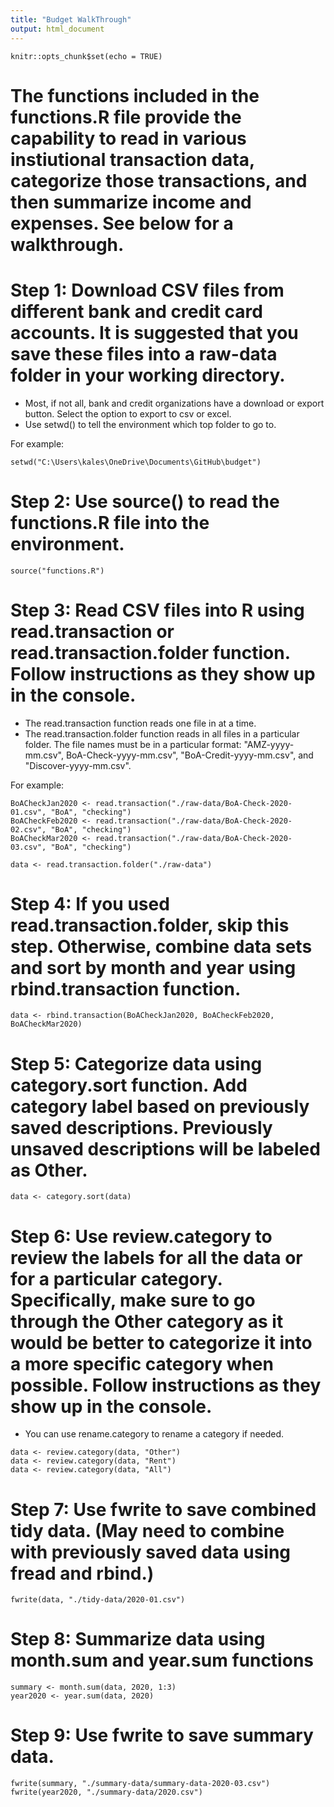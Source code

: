 ```yaml
---
title: "Budget WalkThrough"
output: html_document
---
```


```{r setup, include=FALSE}
knitr::opts_chunk$set(echo = TRUE)
```
# The functions included in the functions.R file provide the capability to read in various instiutional transaction data, categorize those transactions, and then summarize income and expenses. See below for a walkthrough.

# Step 1: Download CSV files from different bank and credit card accounts. It is suggested that you save these files into a raw-data folder in your working directory.
* Most, if not all, bank and credit organizations have a download or export button. Select the option to export to csv or excel.
* Use setwd() to tell the environment which top folder to go to. 

For example:
```{r}
setwd("C:\Users\kales\OneDrive\Documents\GitHub\budget")
```

# Step 2: Use source() to read the functions.R file into the environment.

```{r}
source("functions.R")
```


# Step 3: Read CSV files into R using read.transaction or read.transaction.folder function. Follow instructions as they show up in the console.
* The read.transaction function reads one file in at a time.
* The read.transaction.folder function reads in all files in a particular folder. The file names must be in a particular format: "AMZ-yyyy-mm.csv", BoA-Check-yyyy-mm.csv", "BoA-Credit-yyyy-mm.csv", and "Discover-yyyy-mm.csv".
        
For example:
```{r}
BoACheckJan2020 <- read.transaction("./raw-data/BoA-Check-2020-01.csv", "BoA", "checking")
BoACheckFeb2020 <- read.transaction("./raw-data/BoA-Check-2020-02.csv", "BoA", "checking")
BoACheckMar2020 <- read.transaction("./raw-data/BoA-Check-2020-03.csv", "BoA", "checking")

data <- read.transaction.folder("./raw-data")
```

# Step 4: If you used read.transaction.folder, skip this step. Otherwise, combine data sets and sort by month and year using rbind.transaction function.

```{r}
data <- rbind.transaction(BoACheckJan2020, BoACheckFeb2020, BoACheckMar2020)
```


# Step 5: Categorize data using category.sort function. Add category label based on previously saved descriptions. Previously unsaved descriptions will be labeled as Other.

```{r}
data <- category.sort(data)
```


# Step 6: Use review.category to review the labels for all the data or for a particular category. Specifically, make sure to go through the Other category as it would be better to categorize it into a more specific category when possible. Follow instructions as they show up in the console.
* You can use rename.category to rename a category if needed.

```{r}
data <- review.category(data, "Other")
data <- review.category(data, "Rent")
data <- review.category(data, "All")
```


# Step 7: Use fwrite to save combined tidy data. (May need to combine with previously saved data using fread and rbind.)

```{r}
fwrite(data, "./tidy-data/2020-01.csv")
```


# Step 8: Summarize data using month.sum and year.sum functions

```{r}
summary <- month.sum(data, 2020, 1:3)
year2020 <- year.sum(data, 2020)
```


# Step 9: Use fwrite to save summary data.

```{r}
fwrite(summary, "./summary-data/summary-data-2020-03.csv")
fwrite(year2020, "./summary-data/2020.csv")
```
